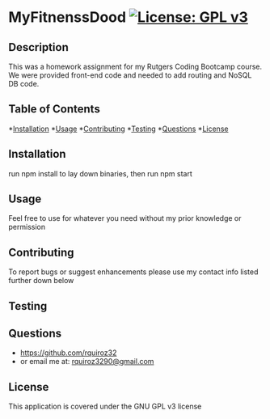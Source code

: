 # MyFitnenssDood         [![License: GPL v3](https://img.shields.io/badge/License-GPLv3-blue.svg)](https://www.gnu.org/licenses/gpl-3.0)
## Description
This was a homework assignment for my Rutgers Coding Bootcamp course. We were provided front-end code and needed to add routing and NoSQL DB code.

## Table of Contents

*[Installation](#installation)
*[Usage](#usage)
*[Contributing](#Contributing)
*[Testing](#Testing)
*[Questions](#Questions)
*[License](#License)


## Installation
run npm install to lay down binaries, then run npm start

## Usage
Feel free to use for whatever you need without my prior knowledge or permission

## Contributing
To report bugs or suggest enhancements please use my contact info listed further down below

## Testing


## Questions
* https://github.com/rquiroz32
* or email me at: rquiroz3290@gmail.com

## License
This application is covered under the GNU GPL v3 license 
